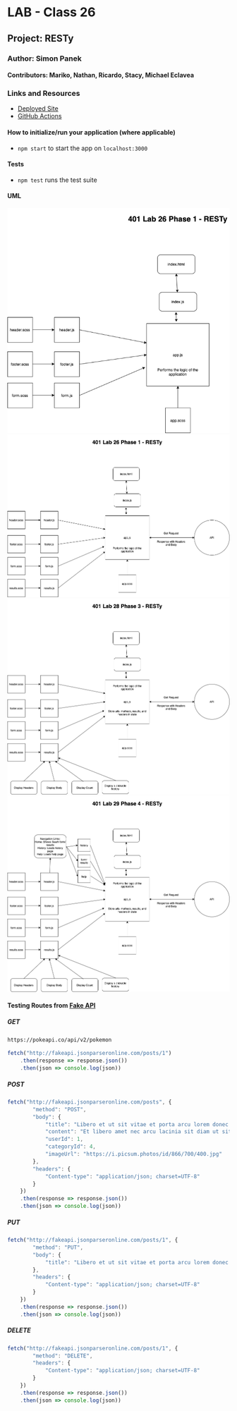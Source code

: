 # LAB - Class 26

## Project: RESTy

### Author: Simon Panek

#### Contributors: Mariko, Nathan, Ricardo, Stacy, Michael Eclavea

### Links and Resources

- [Deployed Site](https://simon-panek.github.io/RESTy/)
- [GitHub Actions](https://github.com/simon-panek/RESTy/actions/new)

#### How to initialize/run your application (where applicable)

- `npm start` to start the app on `localhost:3000`

#### Tests

- `npm test` runs the test suite

#### UML

![UML Diagram Phase 1](resty/401-lab-26-resty-uml.png)
![UML Diagram Phase 2](resty/401-lab-27-resty-uml.png)
![UML Diagram Phase 3](resty/401-lab-28-resty-uml.png)
![UML Diagram Phase 4](resty/401-lab-29-resty-uml.png)

#### Testing Routes from [Fake API](http://fakeapi.jsonparseronline.com/)

##### GET

`https://pokeapi.co/api/v2/pokemon`

```js
fetch("http://fakeapi.jsonparseronline.com/posts/1")
    .then(response => response.json())
    .then(json => console.log(json))
```

##### POST

```js
fetch("http://fakeapi.jsonparseronline.com/posts", {
        "method": "POST",
        "body": {
            "title": "Libero et ut sit vitae et porta arcu lorem donec sed vehicula mattis praesent sed ultricies.",
            "content": "Et libero amet nec arcu lacinia sit diam ut sit ipsum sit donec congue sit. S",
            "userId": 1,
            "categoryId": 4,
            "imageUrl": "https://i.picsum.photos/id/866/700/400.jpg"
        },
        "headers": {
            "Content-type": "application/json; charset=UTF-8"
        }
    })
    .then(response => response.json())
    .then(json => console.log(json))
```

##### PUT

```js
fetch("http://fakeapi.jsonparseronline.com/posts/1", {
        "method": "PUT",
        "body": {
            "title": "Libero et ut sit vitae et porta arcu lorem donec sed vehicula mattis praesent sed ultricies."
        },
        "headers": {
            "Content-type": "application/json; charset=UTF-8"
        }
    })
    .then(response => response.json())
    .then(json => console.log(json))
```

##### DELETE

```js
fetch("http://fakeapi.jsonparseronline.com/posts/1", {
        "method": "DELETE",
        "headers": {
            "Content-type": "application/json; charset=UTF-8"
        }
    })
    .then(response => response.json())
    .then(json => console.log(json))
```
